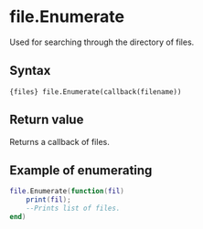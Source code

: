 # file.Enumerate
Used for searching through the directory of files.

## Syntax
```
{files} file.Enumerate(callback(filename))
```

## Return value
Returns a callback of files.

## Example of enumerating
```lua
file.Enumerate(function(fil)
    print(fil);
	--Prints list of files.
end)
```